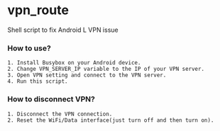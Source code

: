 vpn_route
=========

Shell script to fix Android L VPN issue

### How to use?
```
1. Install Busybox on your Android device.
2. Change VPN_SERVER_IP variable to the IP of your VPN server.
3. Open VPN setting and connect to the VPN server.
4. Run this script.
```


### How to disconnect VPN?
```
1. Disconnect the VPN connection.
2. Reset the WiFi/Data interface(just turn off and then turn on).
```
